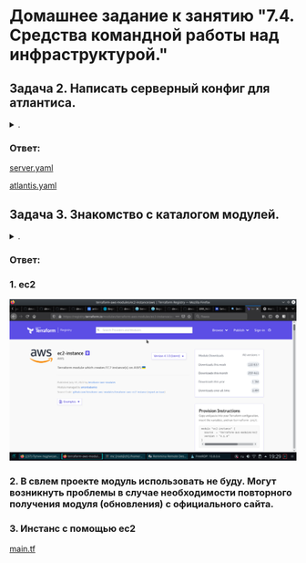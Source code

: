 # Домашнее задание к занятию "7.4. Средства командной работы над инфраструктурой."

## Задача 2. Написать серверный конфиг для атлантиса.

<details><summary>.</summary>

> Смысл задания – познакомиться с документацией
> о [серверной](https://www.runatlantis.io/docs/server-side-repo-config.html) конфигурации и конфигурации уровня
> [репозитория](https://www.runatlantis.io/docs/repo-level-atlantis-yaml.html).
>
> Создай `server.yaml` который скажет атлантису:
> 1. Укажите, что атлантис должен работать только для репозиториев в вашем github (или любом другом) аккаунте.
> 1. На стороне клиентского конфига разрешите изменять `workflow`, то есть для каждого репозитория можно
> будет указать свои дополнительные команды.
> 1. В `workflow` используемом по-умолчанию сделайте так, что бы во время планирования не происходил `lock` состояния.
>
> Создай `atlantis.yaml` который, если поместить в корень terraform проекта, скажет атлантису:
> 1. Надо запускать планирование и аплай для двух воркспейсов `stage` и `prod`.
> 1. Необходимо включить автопланирование при изменении любых файлов `*.tf`.
>
> В качестве результата приложите ссылку на файлы `server.yaml` и `atlantis.yaml`.

</details>


### Ответ:

[server.yaml](./R74/server.yaml)

[atlantis.yaml](./R74/atlantis.yaml)

## Задача 3. Знакомство с каталогом модулей. 

<details><summary>.</summary>

> 1. В [каталоге модулей](https://registry.terraform.io/browse/modules) найдите официальный модуль от aws для создания `ec2` инстансов.
> 2. Изучите как устроен модуль. Задумайтесь, будете ли в своем проекте использовать этот модуль или непосредственно
> ресурс `aws_instance` без помощи модуля?
> 3. В рамках предпоследнего задания был создан ec2 при помощи ресурса `aws_instance`.
> Создайте аналогичный инстанс при помощи найденного модуля.
> 
> В качестве результата задания приложите ссылку на созданный блок конфигураций.

</details>

### Ответ:

### 1. ec2

![Alt](R74/R74_01.png "Screenshot")

### 2. В свлем проекте модуль использовать не буду. Могут возникнуть проблемы в случае необходимости повторного получения модуля (обновления) с официального сайта.

### 3. Инстанс с помощью ec2

[main.tf](./R74/main.tf)

